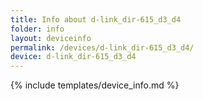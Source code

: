 ```yaml
---
title: Info about d-link_dir-615_d3_d4
folder: info
layout: deviceinfo
permalink: /devices/d-link_dir-615_d3_d4/
device: d-link_dir-615_d3_d4
---
```

{% include templates/device_info.md %}
